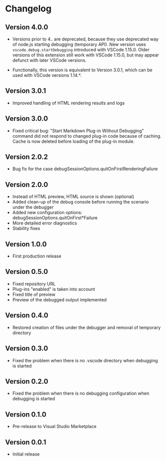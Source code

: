 # Changelog

## Version 4.0.0

* Versions prior to 4.*.* are deprecated, because they use deprecated way of node.js starting debugging (temporary API). New version uses `vscode.debug.startDebugging` introduced with VSCode 1.15.0. Older versions of this extension still work with VSCode 1.15.0, but may appear defunct with later VSCode versions.

* Functionally, this version is equivalent to Version 3.0.1, which can be used with VSCode versions 1.14.*.

## Version 3.0.1

* Improved handling of HTML rendering results and logs

## Version 3.0.0

* Fixed critical bug: "Start Markdown Plug-in Without Debugging" command did not respond to changed plug-in code because of caching. Cache is now deleted before loading of the plug-in module.

## Version 2.0.2

* Bug fix for the case debugSessionOptions.quitOnFirstRenderingFailure

## Version 2.0.0

* Instead of HTML preview, HTML source is shown (optional)
* Added clean-up of the debug console before running the scenario under the debugger
* Added new configuration options: debugSessionOptions.quitOnFirst*Failure
* More detailed error diagnostics
* Stability fixes

## Version 1.0.0

* First production release

## Version 0.5.0

* Fixed repository URL
* Plug-ins "enabled" is taken into account
* Fixed title of preview
* Preview of the debugged output implemented

## Version 0.4.0

* Restored creation of files under the debugger and removal of temporary directory

## Version 0.3.0

* Fixed the problem when there is no .vscode directory when debugging is started

## Version 0.2.0

* Fixed the problem when there is no debugging configuration when debugging is started

## Version 0.1.0

* Pre-release to Visual Studio Marketplace

## Version 0.0.1

* Initial release
